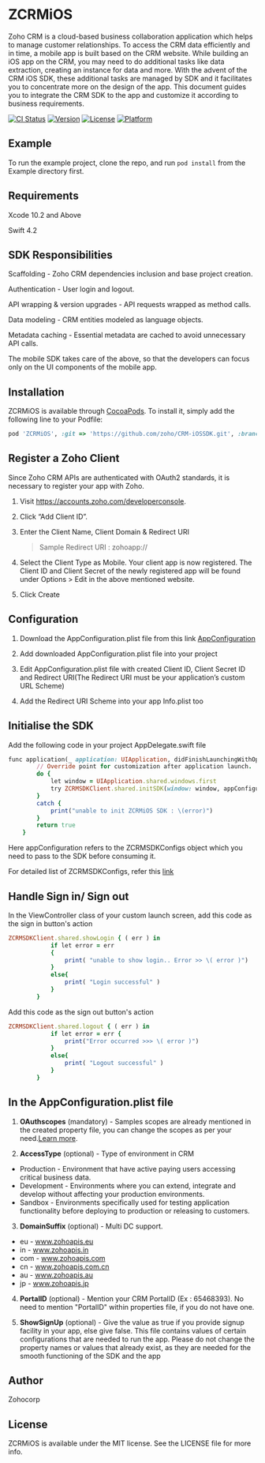 # ZCRMiOS

Zoho CRM is a cloud-based business collaboration application which helps to manage customer relationships. To access the CRM data efficiently and in time, a mobile app is built based on the CRM website. While building an iOS app on the CRM, you may need to do additional tasks like data extraction, creating an instance for data and more.
With the advent of the CRM iOS SDK, these additional tasks are managed by SDK and it facilitates you to concentrate more on the design of the app. This document guides you to integrate the CRM SDK to the app and customize it according to business requirements.

[![CI Status](http://img.shields.io/travis/boopathyparamasivan/ZCRMiOS.svg?style=flat)](https://travis-ci.org/boopathyparamasivan/ZCRMiOS)
[![Version](https://img.shields.io/cocoapods/v/ZCRMiOS.svg?style=flat)](http://cocoapods.org/pods/ZCRMiOS)
[![License](https://img.shields.io/cocoapods/l/ZCRMiOS.svg?style=flat)](http://cocoapods.org/pods/ZCRMiOS)
[![Platform](https://img.shields.io/cocoapods/p/ZCRMiOS.svg?style=flat)](http://cocoapods.org/pods/ZCRMiOS)

## Example

To run the example project, clone the repo, and run `pod install` from the Example directory first.

## Requirements

Xcode 10.2 and Above

Swift 4.2

## SDK Responsibilities

Scaffolding - Zoho CRM dependencies inclusion and base project creation.

Authentication - User login and logout.

API wrapping & version upgrades - API requests wrapped as method calls.

Data modeling - CRM entities modeled as language objects.

Metadata caching - Essential metadata are cached to avoid unnecessary API calls.

The mobile SDK takes care of the above, so that the developers can focus only on the UI components of the mobile app.

## Installation

ZCRMiOS is available through [CocoaPods](http://cocoapods.org). To install
it, simply add the following line to your Podfile:

```ruby
pod 'ZCRMiOS', :git => 'https://github.com/zoho/CRM-iOSSDK.git', :branch =>  'V2_ALPHA'
```

## Register a Zoho Client

Since Zoho CRM APIs are authenticated with OAuth2 standards, it is necessary to register your app with Zoho.

1. Visit https://accounts.zoho.com/developerconsole.

2. Click “Add Client ID”.

3. Enter the Client Name, Client Domain & Redirect URI
    > Sample Redirect URI : zohoapp://
    
4. Select the Client Type as Mobile.
Your client app is now registered. The Client ID and Client Secret of the newly registered app will be found under Options > Edit in the above mentioned website.
5. Click Create

## Configuration 

1. Download the AppConfiguration.plist file from this link [AppConfiguration](https://github.com/zoho/CRM-iOSSDK/blob/V2_ALPHA/AppConfiguration.plist)

2. Add downloaded AppConfiguration.plist file into your project

3. Edit AppConfiguration.plist file with created Client ID, Client Secret ID and Redirect URI(The Redirect URI must be your application’s custom URL Scheme)

4. Add the Redirect URI Scheme into your app Info.plist too

## Initialise the SDK
Add the following code in your project AppDelegate.swift file
```ruby
func application(_ application: UIApplication, didFinishLaunchingWithOptions launchOptions: [UIApplicationLaunchOptionsKey: Any]?) -> Bool {
        // Override point for customization after application launch.
        do {
            let window = UIApplication.shared.windows.first
            try ZCRMSDKClient.shared.initSDK(window: window, appConfiguration : appConfiguration)
        }
        catch {
            print("unable to init ZCRMiOS SDK : \(error)")
        }
        return true
    }
```

Here appConfiguration refers to the ZCRMSDKConfigs object which you need to pass to the SDK before consuming it.

For detailed list of ZCRMSDKConfigs, refer this [link](https://www.zoho.com/crm/developer/docs/mobile-sdk/ios-initialize.html)

## Handle Sign in/ Sign out

In the ViewController class of your custom launch screen, add this code as the sign in button's action
```ruby
ZCRMSDKClient.shared.showLogin { ( err ) in
            if let error = err
            {
                print( "unable to show login.. Error >> \( error )")
            }
            else{
                print( "Login successful" )
            }
        }
```
Add this code as the sign out button's action
```ruby
ZCRMSDKClient.shared.logout { ( err ) in
            if let error = err {
                print("Error occurred >>> \( error )")
            }
            else{
                print( "Logout successful" )
            }
        }
```

## In the AppConfiguration.plist file

1. **OAuthscopes** (mandatory) - Samples scopes are already mentioned in the created property file, you can change the scopes as per your need.[Learn more](https://www.zoho.com/crm/developer/docs/api/v1-overview.html#OAuth2_0).

2. **AccessType** (optional) - Type of environment in CRM
  * Production - Environment that have active paying users accessing critical business data.
  * Development - Environments where you can extend, integrate and develop without affecting your production environments.
  * Sandbox - Environments specifically used for testing application functionality before deploying to production or releasing to customers.
  
3. **DomainSuffix** (optional) - Multi DC support.
  * eu - www.zohoapis.eu
  * in - www.zohoapis.in
  * com - www.zohoapis.com
  * cn - www.zohoapis.com.cn
  * au - www.zohoapis.au
  * jp - www.zohoapis.jp
  
4. **PortalID** (optional) - Mention your CRM PortalID (Ex : 65468393). No need to mention "PortalID" within properties file, if you do not have one.

5. **ShowSignUp** (optional) - Give the value as true if you provide signup facility in your app, else give false.
This file contains values of certain configurations that are needed to run the app. Please do not change the property names or values that already exist, as they are needed for the smooth functioning of the SDK and the app

## Author

Zohocorp

## License

ZCRMiOS is available under the MIT license. See the LICENSE file for more info.
